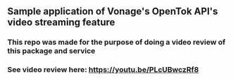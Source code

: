 ## Sample application of Vonage's OpenTok API's video streaming feature
### This repo was made for the purpose of doing a video review of this package and service
### See video review here: https://youtu.be/PLcUBwczRf8